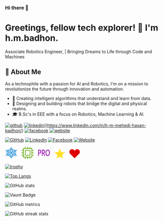 ### Hi there 👋



# Greetings, fellow tech explorer! 👋 I'm h.m.badhon.

Associate Robotics Engineer,
| Bringing Dreams to Life through Code and Machines

## 🚀 About Me

As a technophile with a passion for AI and Robotics, I'm on a mission to revolutionize the future through innovation and automation.

- 🧠 Creating intelligent algorithms that understand and learn from data.
- 🤖 Designing and building robots that bridge the digital and physical realms.
- 🎓 B.Sc's in EEE with a focus on Robotics, Machine Learning & AI.



[<img src='https://cdn.jsdelivr.net/npm/simple-icons@3.0.1/icons/github.svg' alt='github' height='40'>](https://github.com/hm-badhon)  [<img src='https://cdn.jsdelivr.net/npm/simple-icons@3.0.1/icons/linkedin.svg' alt='linkedin' height='40'>]([https://www.linkedin.com/in/h-m-mehedi-hasan-badhon//)](https://www.linkedin.com/in/h-m-mehedi-hasan-badhon/)  [<img src='https://cdn.jsdelivr.net/npm/simple-icons@3.0.1/icons/facebook.svg' alt='facebook' height='40'>](https://www.facebook.com/https://www.facebook.com/H.M.Badhon02/)  [<img src='https://cdn.jsdelivr.net/npm/simple-icons@3.0.1/icons/icloud.svg' alt='website' height='40'>](https://twintechlab.com/)  


[![GitHub](https://cdn.jsdelivr.net/npm/simple-icons@3.0.1/icons/github.svg)](https://github.com/hm-badhon)
[![LinkedIn](https://cdn.jsdelivr.net/npm/simple-icons@3.0.1/icons/linkedin.svg)](https://www.linkedin.com/in/h-m-mehedi-hasan-badhon/)
[![Facebook](https://cdn.jsdelivr.net/npm/simple-icons@3.0.1/icons/facebook.svg)](https://www.facebook.com/https://www.facebook.com/H.M.Badhon02/)
[![Website](https://cdn.jsdelivr.net/npm/simple-icons@3.0.1/icons/icloud.svg)](https://twintechlab.com/)

<a href='https://archiveprogram.github.com/'><img src='https://raw.githubusercontent.com/acervenky/animated-github-badges/master/assets/acbadge.gif' width='40' height='40'></a> <a href='https://docs.github.com/en/developers'><img src='https://raw.githubusercontent.com/acervenky/animated-github-badges/master/assets/devbadge.gif' width='40' height='40'></a> <a href='https://github.com/pricing'><img src='https://raw.githubusercontent.com/acervenky/animated-github-badges/master/assets/pro.gif' width='40' height='40'></a> <a href='https://stars.github.com/'><img src='https://raw.githubusercontent.com/acervenky/animated-github-badges/master/assets/starbadge.gif' width='35' height='35'></a> <a href='https://docs.github.com/en/github/supporting-the-open-source-community-with-github-sponsors'><img src='https://raw.githubusercontent.com/acervenky/animated-github-badges/master/assets/sponsorbadge.gif' width='35' height='35'></a> 

[![trophy](https://github-profile-trophy.vercel.app/?username=hm-badhon)](https://github.com/ryo-ma/github-profile-trophy)

[![Top Langs](https://github-readme-stats.vercel.app/api/top-langs/?username=hm-badhon)](https://github.com/anuraghazra/github-readme-stats)

![GitHub stats](https://github-readme-stats.vercel.app/api?username=hm-badhon&show_icons=true&count_private=true)  

![Vaunt Badge](https://api.vaunt.dev/v1/github/entities/hm-badhon/contributions?format=svg&private=true)  

![GitHub metrics](https://metrics.lecoq.io/hm-badhon)  

![GitHub streak stats](https://streak-stats.demolab.com/?user=hm-badhon)  

